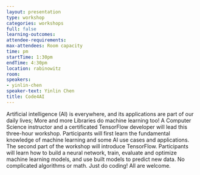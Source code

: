 ```yaml
---
layout: presentation
type: workshop
categories: workshops
full: false
learning-outcomes: 
attendee-requirements: 
max-attendees: Room capacity
time: pm
startTime: 1:30pm
endTime: 4:30pm
location: rabinowitz
room: 
speakers:
- yinlin-chen
speaker-text: Yinlin Chen
title: Code4AI
---
```

Artificial intelligence (AI) is everywhere, and its applications are part of our daily lives; More and more Libraries do machine learning too!  A Computer Science instructor and a certificated TensorFlow developer will lead this three-hour workshop. Participants will first learn the fundamental knowledge of machine learning and some AI use cases and applications. The second part of the workshop will introduce TensorFlow. Participants will learn how to build a neural network, train, evaluate and optimize machine learning models, and use built models to predict new data.  No complicated algorithms or math. Just do coding! All are welcome.
